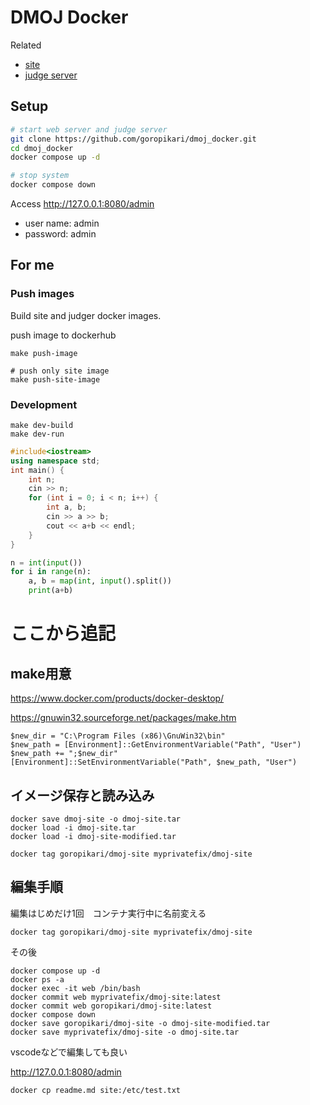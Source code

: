 # DMOJ Docker

Related
- [site](https://github.com/goropikari/online-judge)
- [judge server](https://github.com/goropikari/judge-server)

## Setup

```bash
# start web server and judge server
git clone https://github.com/goropikari/dmoj_docker.git
cd dmoj_docker
docker compose up -d

# stop system
docker compose down
```

Access http://127.0.0.1:8080/admin
- user name: admin
- password: admin


## For me
### Push images
Build site and judger docker images.

push image to dockerhub
```
make push-image

# push only site image
make push-site-image
```

### Development

```
make dev-build
make dev-run
```

```cpp
#include<iostream>
using namespace std;
int main() {
    int n;
    cin >> n;
    for (int i = 0; i < n; i++) {
        int a, b;
        cin >> a >> b;
        cout << a+b << endl;
    }
}
```

```python
n = int(input())
for i in range(n):
    a, b = map(int, input().split())
    print(a+b)
```


# ここから追記

## make用意

https://www.docker.com/products/docker-desktop/

https://gnuwin32.sourceforge.net/packages/make.htm

```
$new_dir = "C:\Program Files (x86)\GnuWin32\bin"
$new_path = [Environment]::GetEnvironmentVariable("Path", "User")
$new_path += ";$new_dir"
[Environment]::SetEnvironmentVariable("Path", $new_path, "User")
```

## イメージ保存と読み込み
```
docker save dmoj-site -o dmoj-site.tar
docker load -i dmoj-site.tar
docker load -i dmoj-site-modified.tar
```

```
docker tag goropikari/dmoj-site myprivatefix/dmoj-site
```

## 編集手順

編集はじめだけ1回　コンテナ実行中に名前変える
```
docker tag goropikari/dmoj-site myprivatefix/dmoj-site
```

その後
```
docker compose up -d
docker ps -a
docker exec -it web /bin/bash
docker commit web myprivatefix/dmoj-site:latest
docker commit web goropikari/dmoj-site:latest
docker compose down
docker save goropikari/dmoj-site -o dmoj-site-modified.tar
docker save myprivatefix/dmoj-site -o dmoj-site.tar
```
vscodeなどで編集しても良い

http://127.0.0.1:8080/admin


```
docker cp readme.md site:/etc/test.txt
```

